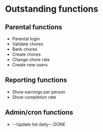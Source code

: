 # Outstanding functions  
## Parental functions  
- Parental login  
- Validate chores  
- Bank chores  
- Create chores  
- Change chore rate  
- Create new users  

## Reporting functions
- Show earnings per person  
- Show completion rate  

## Admin/cron functions  
- --Update list daily-- DONE  

